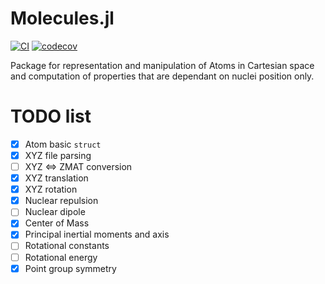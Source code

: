 # Molecules.jl

[![CI](https://github.com/FermiQC/Molecules.jl/actions/workflows/CI.yml/badge.svg?branch=main)](https://github.com/FermiQC/Molecules.jl/actions/workflows/CI.yml)
[![codecov](https://codecov.io/gh/FermiQC/Molecules.jl/branch/main/graph/badge.svg?token=NQDJ0QYLB0)](https://codecov.io/gh/FermiQC/Molecules.jl)

Package for representation and manipulation of Atoms in Cartesian space and computation of properties that are dependant on nuclei position only. 

# TODO list

- [X] Atom basic `struct`
- [X] XYZ file parsing
- [ ] XYZ ⇔ ZMAT conversion
- [X] XYZ translation
- [X] XYZ rotation
- [X] Nuclear repulsion
- [ ] Nuclear dipole
- [X] Center of Mass
- [X] Principal inertial moments and axis
- [ ] Rotational constants
- [ ] Rotational energy
- [X] Point group symmetry
